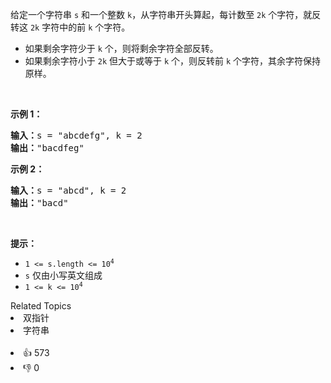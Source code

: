 <p>给定一个字符串 <code>s</code> 和一个整数 <code>k</code>，从字符串开头算起，每计数至 <code>2k</code> 个字符，就反转这 <code>2k</code> 字符中的前 <code>k</code> 个字符。</p>

<ul> 
 <li>如果剩余字符少于 <code>k</code> 个，则将剩余字符全部反转。</li> 
 <li>如果剩余字符小于 <code>2k</code> 但大于或等于 <code>k</code> 个，则反转前 <code>k</code> 个字符，其余字符保持原样。</li> 
</ul>

<p>&nbsp;</p>

<p><strong>示例 1：</strong></p>

<pre>
<strong>输入：</strong>s = "abcdefg", k = 2
<strong>输出：</strong>"bacdfeg"
</pre>

<p><strong>示例 2：</strong></p>

<pre>
<strong>输入：</strong>s = "abcd", k = 2
<strong>输出：</strong>"bacd"
</pre>

<p>&nbsp;</p>

<p><strong>提示：</strong></p>

<ul> 
 <li><code>1 &lt;= s.length &lt;= 10<sup>4</sup></code></li> 
 <li><code>s</code> 仅由小写英文组成</li> 
 <li><code>1 &lt;= k &lt;= 10<sup>4</sup></code></li> 
</ul>

<div><div>Related Topics</div><div><li>双指针</li><li>字符串</li></div></div><br><div><li>👍 573</li><li>👎 0</li></div>